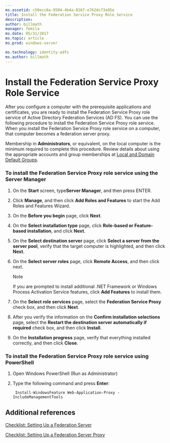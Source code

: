 ```yaml
---
ms.assetid: c50ecc6a-9504-4b4a-816f-e762dcf3a95e
title: Install the Federation Service Proxy Role Service
description:
author: billmath
manager: femila
ms.date: 05/31/2017
ms.topic: article
ms.prod: windows-server

ms.technology: identity-adfs
ms.author: billmath
---
```


# Install the Federation Service Proxy Role Service

After you configure a computer with the prerequisite applications and certificates, you are ready to install the Federation Service Proxy role service of Active Directory Federation Services \(AD FS\). You can use the following procedure to install the Federation Service Proxy role service. When you install the Federation Service Proxy role service on a computer, that computer becomes a federation server proxy.  
  
Membership in **Administrators**, or equivalent, on the local computer is the minimum required to complete this procedure.  Review details about using the appropriate accounts and group memberships at [Local and Domain Default Groups](https://go.microsoft.com/fwlink/?LinkId=83477).   
  
### To install the Federation Service Proxy role service using the Server Manager
  
1.  On the **Start** screen, type**Server Manager**, and then press ENTER.  
  
2.  Click **Manage**, and then click **Add Roles and Features** to start the Add Roles and Features Wizard.  
  
3.  On the **Before you begin** page, click **Next**.  
  
4.  On the **Select installation type** page, click **Role\-based or Feature\-based installation**, and click **Next**.  
  
5.  On the **Select destination server** page, click **Select a server from the server pool**, verify that the target computer is highlighted, and then click **Next**.  
  
6.  On the **Select server roles** page, click **Remote Access**, and then click next.  
  
    > [!NOTE]  
    > If you are prompted to install additional .NET Framework or Windows Process Activation Service features, click **Add Features** to install them.  
  
7. On the **Select role services** page, select the **Federation Service Proxy** check box, and then click **Next**.  

8. After you verify the information on the **Confirm installation selections** page, select the **Restart the destination server automatically if required** check box, and then click **Install**.  
  
13. On the **Installation progress** page, verify that everything installed correctly, and then click **Close**.  

### To install the Federation Service Proxy role service using PowerShell

1. Open Windows PowerShell (Run as Administrator)

2. Type the following command and press **Enter**:

        Install-WindowsFeature Web-Application-Proxy -IncludeManagementTools



  
## Additional references  
[Checklist: Setting Up a Federation Server](Checklist--Setting-Up-a-Federation-Server.md)  
  
[Checklist: Setting Up a Federation Server Proxy](Checklist--Setting-Up-a-Federation-Server-Proxy.md)  
  

